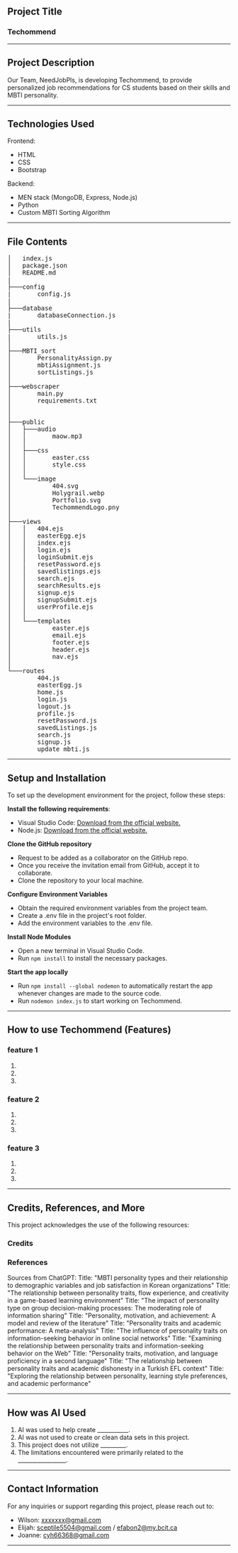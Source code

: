 ## Project Title

### Techommend

---

## Project Description

Our Team, NeedJobPls, is developing Techommend, to provide personalized job recommendations for CS students based on their skills and MBTI personality.

---

## Technologies Used
Frontend:
- HTML
- CSS
- Bootstrap

Backend:
- MEN stack (MongoDB, Express, Node.js)
- Python
- Custom MBTI Sorting Algorithm

---

## File Contents

<pre>
│   index.js
│   package.json
│   README.md
|
├───config
|       config.js
|
├───database
|       databaseConnection.js
|
├───utils
|       utils.js
│
├───MBTI_sort
│       PersonalityAssign.py
│       mbtiAssignment.js
│       sortListings.js
│     
├───webscraper
│       main.py
│       requirements.txt
│
│
├───public
│   ├───audio
│   │       maow.mp3
│   │
│   ├───css
│   │       easter.css
│   │       style.css
│   │
│   └───image
│           404.svg
│           Holygrail.webp
│           Portfolio.svg
│           TechommendLogo.pny
│
├───views
│   │   404.ejs
│   │   easterEgg.ejs
│   │   index.ejs
│   │   login.ejs
│   │   loginSubmit.ejs
│   │   resetPassword.ejs
│   │   savedlistings.ejs
│   │   search.ejs
│   │   searchResults.ejs
│   │   signup.ejs
│   │   signupSubmit.ejs
│   │   userProfile.ejs
│   │
│   └───templates
│           easter.ejs
│           email.ejs
│           footer.ejs
│           header.ejs
│           nav.ejs
│
└───routes
        404.js
        easterEgg.js
        home.js
        login.js
        logout.js
        profile.js
        resetPassword.js
        savedListings.js
        search.js
        signup.js
        update_mbti.js
</pre>

---

## Setup and Installation

To set up the development environment for the project, follow these steps:

**Install the following requirements**:

- Visual Studio Code: [Download from the official website.](https://code.visualstudio.com/download)
- Node.js: [Download from the official website.](https://nodejs.org/en/download)

**Clone the GitHub repository**

- Request to be added as a collaborator on the GitHub repo.
- Once you receive the invitation email from GitHub, accept it to collaborate.
- Clone the repository to your local machine.

**Configure Environment Variables**

- Obtain the required environment variables from the project team.
- Create a .env file in the project's root folder.
- Add the environment variables to the .env file.

**Install Node Modules**

- Open a new terminal in Visual Studio Code.
- Run  `npm install` to install the necessary packages.

**Start the app locally**

- Run `npm install --global nodemon` to automatically restart the app whenever changes are made to the source code.
- Run `nodemon index.js` to start working on Techommend.

        



---

## How to use Techommend (Features)

### feature 1

1.
2.
3.

### feature 2

1.
2.
3.

### feature 3

1.
2.
3.

---

## Credits, References, and More

This project acknowledges the use of the following resources:

### Credits

### References

Sources from ChatGPT:
Title: "MBTI personality types and their relationship to demographic variables and job satisfaction in Korean organizations"
Title: "The relationship between personality traits, flow experience, and creativity in a game-based learning environment"
Title: "The impact of personality type on group decision-making processes: The moderating role of information sharing"
Title: "Personality, motivation, and achievement: A model and review of the literature"
Title: "Personality traits and academic performance: A meta-analysis"
Title: "The influence of personality traits on information-seeking behavior in online social networks"
Title: "Examining the relationship between personality traits and information-seeking behavior on the Web"
Title: "Personality traits, motivation, and language proficiency in a second language"
Title: "The relationship between personality traits and academic dishonesty in a Turkish EFL context"
Title: "Exploring the relationship between personality, learning style preferences, and academic performance"

---

## How was AI Used

1. AI was used to help create ___________.
2. AI was not used to create or clean data sets in this project.
3. This project does not utilize _________.
4. The limitations encountered were primarily related to the _________________.

---

## Contact Information

For any inquiries or support regarding this project, please reach out to:

- Wilson: xxxxxxx@gmail.com
- Elijah: sceptile5504@gmail.com / efabon2@my.bcit.ca
- Joanne: cyh66368@gmail.com

---
